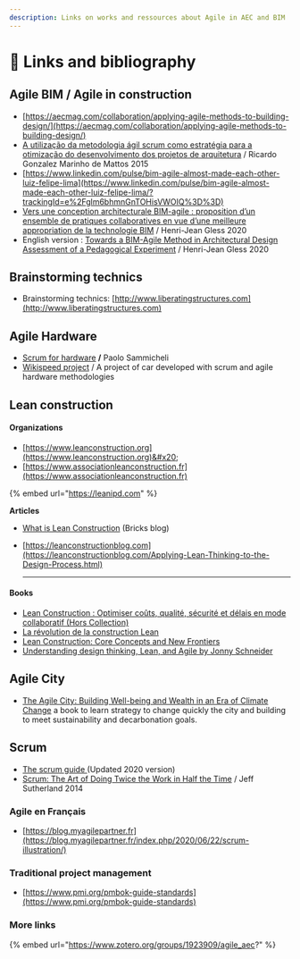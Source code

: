 ```yaml
---
description: Links on works and ressources about Agile in AEC and BIM
---
```


# 🔗 Links and bibliography

## Agile BIM / Agile in construction

* [https://aecmag.com/collaboration/applying-agile-methods-to-building-design/](https://aecmag.com/collaboration/applying-agile-methods-to-building-design/)
* [A utilização da metodologia ágil scrum como estratégia para a otimização do desenvolvimento dos projetos de arquitetura](https://issuu.com/ricardomarinhodemattos/docs/a\_utiliza\_\_\_\_o\_da\_metodologia\_\_\_gil) / Ricardo Gonzalez Marinho de Mattos 2015
* [https://www.linkedin.com/pulse/bim-agile-almost-made-each-other-luiz-felipe-lima](https://www.linkedin.com/pulse/bim-agile-almost-made-each-other-luiz-felipe-lima/?trackingId=e%2Fglm6bhmnGnTOHisVWOIQ%3D%3D)
* [Vers une conception architecturale BIM-agile : proposition d’un ensemble de pratiques collaboratives en vue d’une meilleure appropriation de la technologie BIM](https://hal.univ-lorraine.fr/tel-02157569v3/document)  /  Henri-Jean Gless 2020
* English version : [Towards a BIM-Agile Method in Architectural Design Assessment of a Pedagogical Experiment](https://hal.archives-ouvertes.fr/hal-02544377/document)  /  Henri-Jean Gless 2020

## Brainstorming technics

* Brainstorming technics: [http://www.liberatingstructures.com](http://www.liberatingstructures.com)

## Agile Hardware

* [Scrum for hardware](https://leanpub.com/Scrum-for-Hardware) **/** Paolo Sammicheli&#x20;
* [Wikispeed project](https://www.google.com/search?q=wikispeed\&oq=wikispeed\&aqs=chrome.0.69i59j35i39j0i67j0l4j0i10.3862j0j1\&sourceid=chrome\&ie=UTF-8) / A project of car developed with scrum and agile hardware methodologies

## Lean construction

#### Organizations

* [https://www.leanconstruction.org](https://www.leanconstruction.org)&#x20;
* [https://www.associationleanconstruction.fr](https://www.associationleanconstruction.fr)

{% embed url="https://leanipd.com" %}

**Articles**&#x20;

* [What is Lean Construction](https://www.bricksapp.io/blog/en/what-is-lean-construction/) (Bricks blog)
*   [https://leanconstructionblog.com](https://leanconstructionblog.com/Applying-Lean-Thinking-to-the-Design-Process.html)

    ****

#### Books

* [Lean Construction : Optimiser coûts, qualité, sécurité et délais en mode collaboratif (Hors Collection)](https://www.amazon.fr/gp/product/B07GXN5ZNG/ref=as\_li\_tl?ie=UTF8\&camp=1642\&creative=6746\&creativeASIN=B07GXN5ZNG\&linkCode=as2\&tag=agilebim-21\&linkId=2380cdfeaac72c1c416798781bc31760)
* [La révolution de la construction Lean ](https://www.amazon.fr/gp/product/2956571079?ie=UTF8\&tag=agilebim-21\&camp=1642\&linkCode=xm2\&creativeASIN=2956571079)
* [Lean Construction: Core Concepts and New Frontiers](https://www.amazon.fr/gp/product/B0856T12MS?ie=UTF8\&tag=agilebim-21\&camp=1642\&linkCode=xm2\&creativeASIN=B0856T12MS)
* [Understanding design thinking, Lean, and Agile by Jonny Schneider](http://jonnyschneider.com/free-book)



## Agile City&#x20;

* [The Agile City: Building Well-being and Wealth in an Era of Climate Change](https://www.scribd.com/book/252756644/The-Agile-City-Building-Well-being-and-Wealth-in-an-Era-of-Climate-Change) a book to learn strategy to change quickly the city and building to meet sustainability and decarbonation goals.

## Scrum

* [The scrum guide ](https://www.scrumguides.org/scrum-guide.html#inspection)(Updated 2020 version)
* [Scrum: The Art of Doing Twice the Work in Half the Time](https://www.amazon.fr/Scrum-Doing-Twice-Work-Half/dp/038534645X) / Jeff Sutherland 2014&#x20;

### Agile  en Français

* [https://blog.myagilepartner.fr](https://blog.myagilepartner.fr/index.php/2020/06/22/scrum-illustration/)

### Traditional project management

* [https://www.pmi.org/pmbok-guide-standards](https://www.pmi.org/pmbok-guide-standards)

### More links

{% embed url="https://www.zotero.org/groups/1923909/agile_aec?" %}

